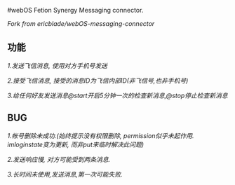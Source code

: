 #webOS Fetion Synergy Messaging connector.

*Fork from ericblade/webOS-messaging-connector*


## 功能

*1.发送飞信消息, 使用对方手机号发送*

*2.接受飞信消息, 接受的消息ID为飞信内部ID(非飞信号,也非手机号)*

*3.给任何好友发送消息@start开启5分钟一次的检查新消息,@stop停止检查新消息*

## BUG

*1.帐号删除未成功.(始终提示没有权限删除, permission似乎未起作用. imloginstate变为更新, 而非put来临时解决此问题)*

*2.发送响应慢, 对方可能受到两条消息.*

*3.长时间未使用,发送消息,第一次可能失败.*